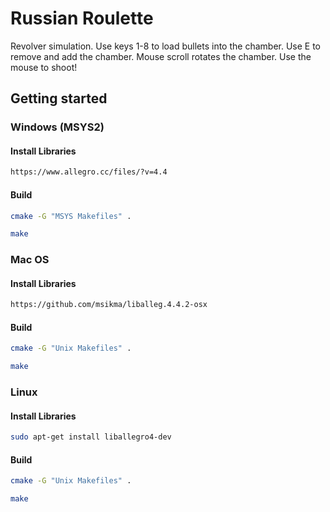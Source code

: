 # Russian Roulette

Revolver simulation. Use keys 1-8 to load bullets into the chamber. Use E to remove and add the chamber. Mouse scroll rotates the chamber. Use the mouse to shoot!

## Getting started

### Windows (MSYS2)

#### Install Libraries

```bash
https://www.allegro.cc/files/?v=4.4
```

#### Build

```bash
cmake -G "MSYS Makefiles" .
```

```bash
make
```

### Mac OS

#### Install Libraries

```bash
https://github.com/msikma/liballeg.4.4.2-osx
```

#### Build

```bash
cmake -G "Unix Makefiles" .
```

```bash
make
```

### Linux

#### Install Libraries

```bash
sudo apt-get install liballegro4-dev
```

#### Build

```bash
cmake -G "Unix Makefiles" .
```

```bash
make
```
